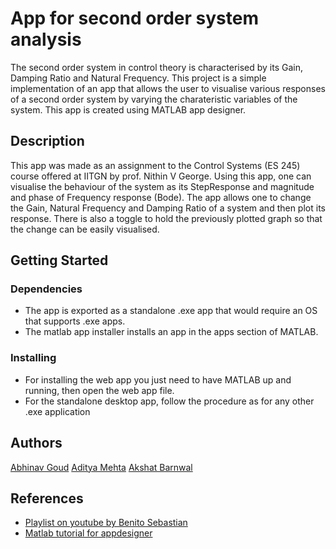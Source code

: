 # App for second order system analysis

The second order system in control theory is characterised by its Gain, Damping Ratio and Natural Frequency. This project is a simple implementation of an app that allows the user to visualise various responses of a second order system by varying the charateristic variables of the system. This app is created using MATLAB app designer.

## Description

This app was made as an assignment to the Control Systems (ES 245) course offered at IITGN by prof. Nithin V George. Using this app, one can visualise the behaviour of the system as its StepResponse and magnitude and phase of Frequency response (Bode). The app allows one to change the Gain, Natural Frequency and Damping Ratio of a system and then plot its response. There is also a toggle to hold the previously plotted graph so that the change can be easily visualised.

## Getting Started

### Dependencies

* The app is exported as a standalone .exe app that would require an OS that supports .exe apps.
* The matlab app installer installs an app in the apps section of MATLAB.

### Installing

* For installing the web app you just need to have MATLAB up and running, then open the web app file.
* For the standalone desktop app, follow the procedure as for any other .exe application

## Authors

[Abhinav Goud](https://github.com/Zerefdark69420)
[Aditya Mehta](https://github.com/aditya-me13)
[Akshat Barnwal](https://github.com/brave-tarnished)


## References

* [Playlist on youtube by Benito Sebastian](https://github.com/matiassingers/awesome-readme)
* [Matlab tutorial for appdesigner](https://www.mathworks.com/videos/app-designer-overview-1510748719083.html)
